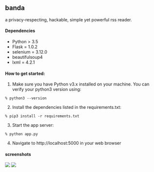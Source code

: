 ## banda

a privacy-respecting, hackable, simple yet powerful rss reader.

#### Dependencies

- Python > 3.5
- Flask = 1.0.2
- selenium = 3.12.0
- beautifulsoup4
- lxml = 4.2.1

#### How to get started:

1) Make sure you have Python v3.x installed on your machine. You can verify your python3 version using:
```
% python3 --version
```

2) Install the dependencies listed in the requirements.txt:

```
% pip3 install -r requirements.txt
```

3) Start the app server:

```
% python app.py
```

4) Navigate to http://localhost:5000 in your web browser

#### screenshots

![](static/img/1.png)
![](static/img/2.png)


